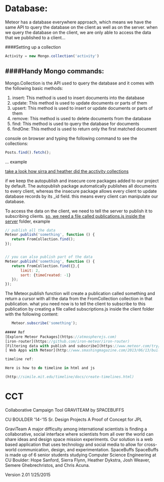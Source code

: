 # Database:
Meteor has a database everywhere approach, which means we have the same  API to query the database on the client as well as on the server. when we  query the database on the client, we are only able to access the data that we  published to a client...

####Setting up a collection
```javascript
Activity = new Mongo.collection('activity')
```
####Handy Mongo commands:
---------------------
Mongo.Collection is the API used to query the database and it comes with the following basic methods: 

1. insert: This method is used to insert documents into the database
2. update: This method is used to update documents or parts of them 
3. upsert: This method is used to insert or update documents or parts of them
4. remove: This method is used to delete documents from the database
5. find: This method is used to query the database for documents 
6. findOne: This method is used to return only the first matched document 

console on browser and typing the following command to see the collections:
    
```javascript
Posts.find().fetch();
```
...
example

[take a look how sirra and heather did the acctivity collections](CCT/collections/collections.js)

if we keep the autopublish and insecure core packages added to our project by default. The autopublish package automatically publishes all documents to every client, whereas the insecure package allows every client to update database records by its _id field. this means every client can manipulate our database.    

To access the data on the client, we need to tell the server to publish it to subscribing clients. [so, we need a file called publications.js inside the server](CCT/server/publications.js) folder, example 
```javascript
// publish all the data 
Meteor.publish('something', function () {  
   return FromCollection.find(); 
}); 


// you can also publish part of the data 
Meteor.publish('something', function () {  
   return FromCollection.find({},{
       limit: 2,    
       sort: {timeCreated: -1}
   }); 
}); 

```
The Meteor.publish function will create a publication called something and return a cursor with all the data from the FromCollection collection in that publication. what you need now is to tell the client to subscribe to this publication
by creating a file called subscriptions.js inside the client folder with the following content:
```javascript
   Meteor.subscribe('something');
   
##### Ref 
[Explore Meteor Packages](https://atmospherejs.com)
[iron-router](https://github.com/iron-meteor/iron-router)
[Filtering data with publish and subscribe](https://www.meteor.com/try/11)
[ Web Apps with Meteor](http://www.smashingmagazine.com/2013/06/13/build-app-45-minutes-meteor/)

timeline ref:

Here is how to do timeline in html and js 

(http://simile.mit.edu/timeline/docs/create-timelines.html)

```
# CCT

Collaborative Campaign Tool
GRAVITEAM by SPACEBUFFS

CU BOULDER '14-'15 Sr. Design Projects
A Proof of Concept for JPL

GraviTeam
A major difficulty among international scientists is finding a collaborative, social interface where scientists from all over the world can share ideas and design space mission experiments. Our solution is a web based application that uses technology and social media to allow for cross-world communication, design, and experimentation.
SpaceBuffs
SpaceBuffs is made up of 6 senior students studying Computer Science Engineering at CU Boulder: Hope Sanford, Sierra Flynn, Heather Dykstra, Josh Weaver, Semere Ghebrechristos, and Chris Acuna.

Version 2.01
1/25/2015
